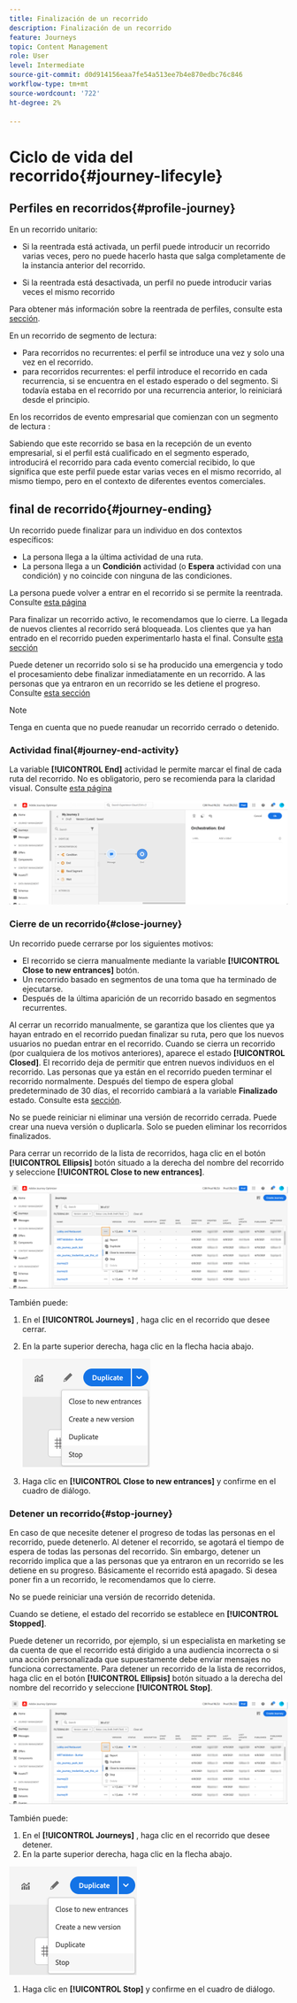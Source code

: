 ```yaml
---
title: Finalización de un recorrido
description: Finalización de un recorrido
feature: Journeys
topic: Content Management
role: User
level: Intermediate
source-git-commit: d0d914156eaa7fe54a513ee7b4e870edbc76c846
workflow-type: tm+mt
source-wordcount: '722'
ht-degree: 2%

---
```


# Ciclo de vida del recorrido{#journey-lifecyle}

## Perfiles en recorridos{#profile-journey}

En un recorrido unitario:

* Si la reentrada está activada, un perfil puede introducir un recorrido varias veces, pero no puede hacerlo hasta que salga completamente de la instancia anterior del recorrido.

* Si la reentrada está desactivada, un perfil no puede introducir varias veces el mismo recorrido

Para obtener más información sobre la reentrada de perfiles, consulte esta [sección](../building-journeys/journey-gs.md#change-properties).

En un recorrido de segmento de lectura:

* Para recorridos no recurrentes: el perfil se introduce una vez y solo una vez en el recorrido.
* para recorridos recurrentes: el perfil introduce el recorrido en cada recurrencia, si se encuentra en el estado esperado o del segmento. Si todavía estaba en el recorrido por una recurrencia anterior, lo reiniciará desde el principio.

En los recorridos de evento empresarial que comienzan con un segmento de lectura :

Sabiendo que este recorrido se basa en la recepción de un evento empresarial, si el perfil está cualificado en el segmento esperado, introducirá el recorrido para cada evento comercial recibido, lo que significa que este perfil puede estar varias veces en el mismo recorrido, al mismo tiempo, pero en el contexto de diferentes eventos comerciales.

## final de recorrido{#journey-ending}

Un recorrido puede finalizar para un individuo en dos contextos específicos:

* La persona llega a la última actividad de una ruta.
* La persona llega a un **Condición** actividad (o **Espera** actividad con una condición) y no coincide con ninguna de las condiciones.

La persona puede volver a entrar en el recorrido si se permite la reentrada. Consulte [esta página](../building-journeys/journey-gs.md#change-properties)

Para finalizar un recorrido activo, le recomendamos que lo cierre. La llegada de nuevos clientes al recorrido será bloqueada. Los clientes que ya han entrado en el recorrido pueden experimentarlo hasta el final. Consulte [esta sección](../building-journeys/journey-end.md#close-journey)

Puede detener un recorrido solo si se ha producido una emergencia y todo el procesamiento debe finalizar inmediatamente en un recorrido. A las personas que ya entraron en un recorrido se les detiene el progreso. Consulte [esta sección](../building-journeys/journey-end.md#stop-journey)

>[!NOTE]
>
>Tenga en cuenta que no puede reanudar un recorrido cerrado o detenido.

<!--

### Journey end tag{#end-tag}

While authoring a journey, an "end node" is displayed at the end of each path. This node cannot be added by a user, cannot be removed and only its label can be changed. It marks the end of each path of the journey. If the journey has several paths, we recommend that you add a label to each end to make reports easier to read. See [this page](../reports/live-report.md).

![](assets/journey-end.png)

-->

### Actividad final{#journey-end-activity}

La variable **[!UICONTROL End]** actividad le permite marcar el final de cada ruta del recorrido. No es obligatorio, pero se recomienda para la claridad visual. Consulte [esta página](../building-journeys/end-activity.md)

![](assets/journey54.png)

### Cierre de un recorrido{#close-journey}

Un recorrido puede cerrarse por los siguientes motivos:

* El recorrido se cierra manualmente mediante la variable **[!UICONTROL Close to new entrances]** botón.
* Un recorrido basado en segmentos de una toma que ha terminado de ejecutarse.
* Después de la última aparición de un recorrido basado en segmentos recurrentes.

Al cerrar un recorrido manualmente, se garantiza que los clientes que ya hayan entrado en el recorrido puedan finalizar su ruta, pero que los nuevos usuarios no puedan entrar en el recorrido. Cuando se cierra un recorrido (por cualquiera de los motivos anteriores), aparece el estado **[!UICONTROL Closed]**. El recorrido deja de permitir que entren nuevos individuos en el recorrido. Las personas que ya están en el recorrido pueden terminar el recorrido normalmente. Después del tiempo de espera global predeterminado de 30 días, el recorrido cambiará a la variable **Finalizado** estado. Consulte esta [sección](../building-journeys/journey-gs.md#global_timeout).

No se puede reiniciar ni eliminar una versión de recorrido cerrada. Puede crear una nueva versión o duplicarla. Solo se pueden eliminar los recorridos finalizados.

Para cerrar un recorrido de la lista de recorridos, haga clic en el botón **[!UICONTROL Ellipsis]** botón situado a la derecha del nombre del recorrido y seleccione **[!UICONTROL Close to new entrances]**.

![](assets/journey-finish-quick-action.png)

También puede:

1. En el **[!UICONTROL Journeys]** , haga clic en el recorrido que desee cerrar.
1. En la parte superior derecha, haga clic en la flecha hacia abajo.

   ![](assets/finish_drop_down_list.png)

1. Haga clic en **[!UICONTROL Close to new entrances]** y confirme en el cuadro de diálogo.

### Detener un recorrido{#stop-journey}

En caso de que necesite detener el progreso de todas las personas en el recorrido, puede detenerlo. Al detener el recorrido, se agotará el tiempo de espera de todas las personas del recorrido. Sin embargo, detener un recorrido implica que a las personas que ya entraron en un recorrido se les detiene en su progreso. Básicamente el recorrido está apagado. Si desea poner fin a un recorrido, le recomendamos que lo cierre.

No se puede reiniciar una versión de recorrido detenida.

Cuando se detiene, el estado del recorrido se establece en **[!UICONTROL Stopped]**.

Puede detener un recorrido, por ejemplo, si un especialista en marketing se da cuenta de que el recorrido está dirigido a una audiencia incorrecta o si una acción personalizada que supuestamente debe enviar mensajes no funciona correctamente. Para detener un recorrido de la lista de recorridos, haga clic en el botón **[!UICONTROL Ellipsis]** botón situado a la derecha del nombre del recorrido y seleccione **[!UICONTROL Stop]**.

![](assets/journey-finish-quick-action.png)

También puede:

1. En el **[!UICONTROL Journeys]** , haga clic en el recorrido que desee detener.
1. En la parte superior derecha, haga clic en la flecha abajo.

![](assets/finish_drop_down_list.png)

1. Haga clic en **[!UICONTROL Stop]** y confirme en el cuadro de diálogo.

